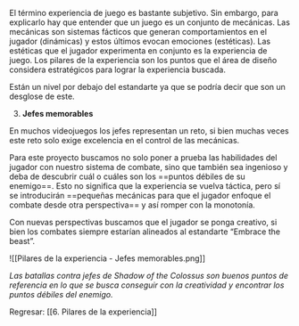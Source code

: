 
El término experiencia de juego es bastante subjetivo. Sin embargo, para explicarlo hay que entender que un juego es un conjunto de mecánicas. Las mecánicas son sistemas fácticos que generan comportamientos en el jugador (dinámicas) y estos últimos evocan emociones (estéticas). Las estéticas que el jugador experimenta en conjunto es la experiencia de juego. Los pilares de la experiencia son los puntos que el área de diseño considera estratégicos para lograr la experiencia buscada.

Están un nivel por debajo del estandarte ya que se podría decir que son un desglose de este.

3. **Jefes memorables**

En muchos videojuegos los jefes representan un reto, si bien muchas veces este reto solo exige excelencia en el control de las mecánicas. 

Para este proyecto buscamos no solo poner a prueba las habilidades del jugador con nuestro sistema de combate, sino que también sea ingenioso y deba de descubrir cuál o cuáles son los ==puntos débiles de su enemigo==. Esto no significa que la experiencia se vuelva táctica, pero sí se introducirán ==pequeñas mecánicas para que el jugador enfoque el combate desde otra perspectiva== y así romper con la monotonía.

Con nuevas perspectivas buscamos que el jugador se ponga creativo, si bien los combates siempre estarían alineados al estandarte “Embrace the beast”.

![[Pilares de la experiencia - Jefes memorables.png]]

*Las batallas contra jefes de Shadow of the Colossus son buenos puntos de referencia en lo que se busca conseguir con la creatividad y encontrar los puntos débiles del enemigo.*

Regresar: [[6. Pilares de la experiencia]]